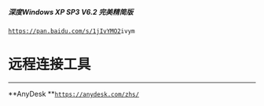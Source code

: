 ##### 深度Windows XP SP3 V6.2 完美精简版

[`https://pan.baidu.com/s/1jIvYMO2`](https://pan.baidu.com/s/1jIvYMO2)`ivym`



# 远程连接工具

---

**AnyDesk **[`https://anydesk.com/zhs/`](https://anydesk.com/zhs/)



